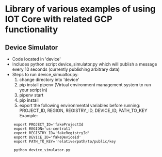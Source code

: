 # Library of various examples of using IOT Core with related GCP functionality

## Device Simulator
* Code located in 'device'
* Includes python script device_simulator.py which will publish a message every 10 seconds (currently publishing arbitrary data)
* Steps to run device_simualtor.py:
	1. change directory into 'device'
	2. pip install pipenv (Virtual environment management system to run your script in)
	3. pipenv start
	4. pip install
	5. export the following environmental variables before running: PROJECT_ID, REGION, REGISTRY_ID, DEVICE_ID, PATH_TO_KEY
Example: 
```
	export PROJECT_ID='fakeProjectId
	export REGION='us-central1'
	export REGISTRY_ID='fakeRegistryId'
	export DEVICE_ID='fakeDeviceId'
	export PATH_TO_KEY='relative/path/to/public/key
	
	python device_simulator.py
```

